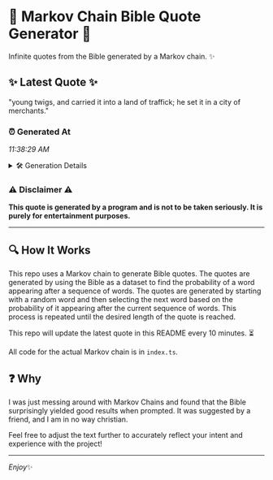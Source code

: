 # 📖 Markov Chain Bible Quote Generator 📖

Infinite quotes from the Bible generated by a Markov chain. ✨

## ✨ Latest Quote ✨
"young twigs, and carried it into a land of traffick; he set it in a city of merchants."

### ⏰ Generated At
*11:38:29 AM*

<details>
    <summary>🛠️ Generation Details</summary>
    <p>
        <strong>🌱 Seed:</strong> young<br>
        <strong>🔄 Iterations:</strong> 17<br>
        <strong>📜 Context History:</strong><br>[ young ]: twigs,<br>[ young, twigs, ]: and<br>[ young, twigs,, and ]: carried<br>[ young, twigs,, and, carried ]: it<br>[ young, twigs,, and, carried, it ]: into<br>[ young, twigs,, and, carried, it, into ]: a<br>[ twigs,, and, carried, it, into, a ]: land<br>[ and, carried, it, into, a, land ]: of<br>[ carried, it, into, a, land, of ]: traffick;<br>[ it, into, a, land, of, traffick; ]: he<br>[ into, a, land, of, traffick;, he ]: set<br>[ a, land, of, traffick;, he, set ]: it<br>[ land, of, traffick;, he, set, it ]: in<br>[ of, traffick;, he, set, it, in ]: a<br>[ traffick;, he, set, it, in, a ]: city<br>[ he, set, it, in, a, city ]: of<br>[ set, it, in, a, city, of ]: merchants.<br>
    </p>
</details>

### ⚠️ Disclaimer ⚠️
**This quote is generated by a program and is not to be taken seriously. It is purely for entertainment purposes.**

---

## 🔍 How It Works

This repo uses a Markov chain to generate Bible quotes. The quotes are generated by using the Bible as a dataset to find the probability of a word appearing after a sequence of words. The quotes are generated by starting with a random word and then selecting the next word based on the probability of it appearing after the current sequence of words. This process is repeated until the desired length of the quote is reached.

This repo will update the latest quote in this README every 10 minutes. ⏳

All code for the actual Markov chain is in `index.ts`.

## ❓ Why

I was just messing around with Markov Chains and found that the Bible surprisingly yielded good results when prompted. 
It was suggested by a friend, and I am in no way christian.

Feel free to adjust the text further to accurately reflect your intent and experience with the project!

---

*Enjoy*✨
